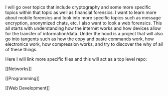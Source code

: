 I will go over topics that include cryptography and some more specific topics within that topic as well as financial forensics. I want to learn more about mobile forensics and look into more specific topics such as message encryption, anonymized chats, etc.  I also want to look a web forensics. This all starts with understanding how the internet works and how devices allow for the transfer of information/data. Under the hood is a project that will also go into tangents such as how the copy and paste commands work, how electronics work, how compression works, and try to discover the why of all of these things.

Here I will link more specific files and this will act as a top level repo:

 [[Networks]]

[[Programming]]

[[Web Development]]

